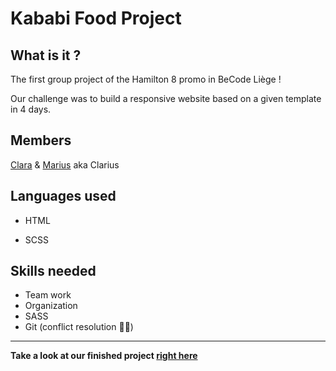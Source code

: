 # Kababi Food Project
## What is it ?
The first group project of the Hamilton 8 promo in BeCode Liège !


Our challenge was to build a responsive website based on a given template in 4 days.

## Members
[Clara](https://github.com/clamaha) & [Marius](https://github.com/Flabidouf) aka Clarius

## Languages used
+ HTML
* SCSS
## Skills needed
* Team work
* Organization
* SASS
* Git (conflict resolution 😮‍💨)
---
**Take a look at our finished project [right here](link)**
